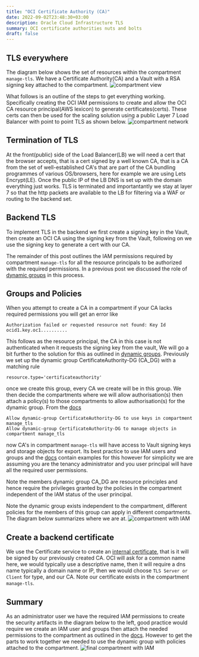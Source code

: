 ```yaml
---
title: "OCI Certificate Authority (CA)"
date: 2022-09-02T23:48:30+03:00
description: Oracle Cloud Infrastructure TLS
summary: OCI certificate authorities nuts and bolts
draft: false
---
```

TLS everywhere
--
The diagram below shows the set of resources within the compartment `manage-tls`. We have a Certificate Authority(CA) and a Vault with a RSA signing key attached to the compartment.
![compartment view](/image/ca0.png)

What follows is an outline of the steps to get everything working. Specifically creating the OCI IAM permissions to create and allow the OCI CA resource principal(AWS lexicon) to generate certificates(certs). These certs can then be used for the scaling solution using a public Layer 7 Load Balancer with point to point TLS as shown below.
![compartment network](/image/ca1.png)
 
Termination of TLS 
--
At the front(public) side of the Load Balancer(LB) we will need a cert that the browser accepts, that is a cert signed by a well known CA, that is a CA from the set of well-established CA's that are part of the CA bundling programmes of various OS/browsers, here for example we are using Lets Encrypt(LE). Once the public IP of the LB DNS is set up with the domain everything just works. TLS is terminated and importantantly we stay at layer 7 so that the http packets are available to the LB for filtering via a WAF or routing to the backend set.
 
Backend TLS
--
To implement TLS in the backend we first create a signing key in the Vault, then create an OCI CA using the signing key from the Vault, following on we use the signing key to generate a cert with our CA.  

The remainder of this post outlines the IAM permissions required by compartment `manage-tls` for all the resource principals to be authorized with the required permissions. In a previous post we discussed the role of [dynamic groups](/posts/oci-dynamic-groups/) in this process.
 
Groups and Policies
---
When you attempt to create a CA in a compartment if your CA lacks required permissions you will get an error like
```
Authorization failed or requested resource not found: Key Id ocid1.key.oc1..........
```
This follows as the resource principal, the CA in this case is not authenticated when it requests the signing key from the vault, We will go a bit further to the solution for this as outlined in [dynamic groups](/posts/oci-dynamic-groups/). Previously we set up the dynamic group CertificateAuthority-DG (CA_DG) with a matching rule
```
resource.type='certificateauthority'
```
once we create this group, every CA we create will be in this group. We then decide the compartments where we will allow authorisation(s) then attach a policy(s) to those compartments to allow authorisation(s) for the dynamic group.
From the [docs](https://docs.oracle.com/en-us/iaas/Content/certificates/managing-certificate-authorities.htm#creating_certificate_authority)
```
Allow dynamic-group CertificateAuthority-DG to use keys in compartment manage_tls
Allow dynamic-group CertificateAuthority-DG to manage objects in compartment manage_tls
```
now CA's in compartment `manage-tls` will have access to Vault signing keys and storage objects for export. Its best practice to use IAM users and groups and the [docs](https://docs.oracle.com/en-us/iaas/Content/certificates/managing-certificate-authorities.htm#creating_certificate_authority) contain examples for this however for simplicity we are assuming you are the tenancy administrator and you user principal will have all the required user permissions.
 
Note the members dynamic group CA_DG are resource principles and hence require the privileges granted by the policies in the compartment independent of the IAM status of the user principal.  
 
Note the dynamic group exists independent to the compartment, different policies for the members of this group can apply in different compartments. The diagram below summarizes where we are at.
![compartment with IAM](/image/ca2.png)
 
Create a backend certificate
--
We use the Certificate service to create an [internal certificate](https://docs.oracle.com/en-us/iaas/Content/certificates/managing-certificates.htm), that is it will be signed by our previously created CA. OCI will ask for a common name here,  we would typically use a descriptive name, then it will require a dns name typically a domain name or IP, then we would choose `TLS Server or Client` for type, and our CA. Note our certificate exists in the compartment `manage-tls`.
 
Summary
--
As an administrator user we have the required IAM permissions to create the security artifacts in the diagram below to the left, good practice would require we create an IAM user and groups then attach the needed permissions to the compartment as outlined in the  [docs](https://docs.oracle.com/en-us/iaas/Content/certificates/managing-certificate-authorities.htm#creating_certificate_authority). However to get the parts to work together we needed to use the dynamic group with policies attached to the compartment.
![final compartment with IAM](/image/ca3.png)